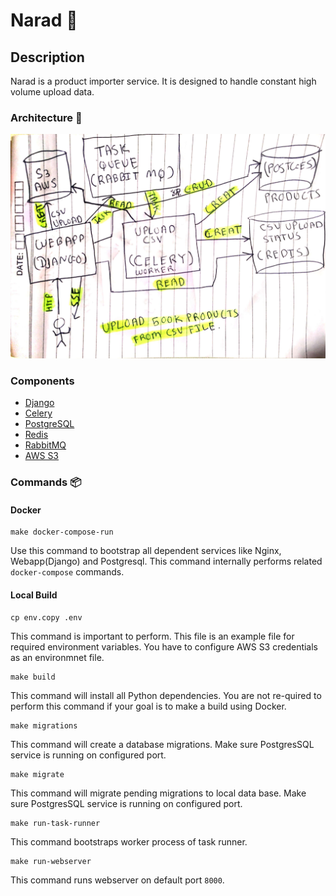 # Narad 📒

## Description

Narad is a product importer service. It is designed to handle constant high
volume upload data.

### Architecture 📜

![Narad System Design](assets/narad_system_design_diagram.jpg)

### Components

* [Django](https://www.djangoproject.com/)
* [Celery](http://www.celeryproject.org/)
* [PostgreSQL](https://www.postgresql.org)
* [Redis](https://redis.io)
* [RabbitMQ](https://www.rabbitmq.com)
* [AWS S3](https://aws.amazon.com/s3/)

### Commands 📦

#### Docker

```
make docker-compose-run
```

Use this command to bootstrap all dependent services like Nginx, Webapp(Django)
and Postgresql. This command internally performs related `docker-compose`
commands.


#### Local Build

```
cp env.copy .env
```

This command is important to perform. This file is an example file for required
environment variables. You have to configure AWS S3 credentials as an
environmnet file.

```
make build
```

This command will install all Python dependencies. You are not re-quired to
perform this command if your goal is to make a build using Docker.

```
make migrations
```

This command will create a database migrations. Make sure PostgresSQL service is
running on configured port.

```
make migrate
```

This command will migrate pending migrations to local data base. Make sure
PostgresSQL service is running on configured port.

```
make run-task-runner
```

This command bootstraps worker process of task runner.

```
make run-webserver
```

This command runs webserver on default port `8000`.
